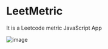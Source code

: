 # LeetMetric
It is  a Leetcode metric JavaScript App

![image](https://github.com/user-attachments/assets/f04008dd-3aa2-44dc-8e68-cd56605d97cb)
